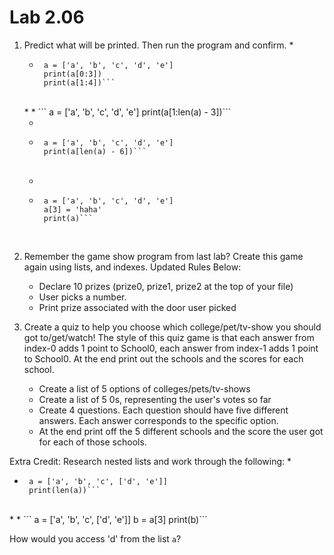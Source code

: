 # Lab 2.06

1. Predict what will be printed. Then run the program and confirm. 
    *  
    *  ```
        a = ['a', 'b', 'c', 'd', 'e']
        print(a[0:3])
        print(a[1:4])```
    <br>
    *  
    *  ```
        a = ['a', 'b', 'c', 'd', 'e']
        print(a[1:len(a) - 3])```
    <br>
    
    *  
    *  ```
        a = ['a', 'b', 'c', 'd', 'e']
        print(a[len(a) - 6])```
    <br>
    
    *  
    *  ```
        a = ['a', 'b', 'c', 'd', 'e']
        a[3] = 'haha'
        print(a)```
    <br> 
    

2. Remember the game show program from last lab? Create this game again using lists, and indexes. Updated Rules Below: 
    * Declare 10 prizes (prize0, prize1, prize2 at the top of your file)
    * User picks a number.
    * Print prize associated with the door user picked 

3. Create a quiz to help you choose which college/pet/tv-show you should got to/get/watch! The style of this quiz game is that each answer from index-0 adds 1 point to School0, each answer from index-1 adds 1 point to School0. At the end print out the schools and the scores for each school. 
    * Create a list of 5 options of colleges/pets/tv-shows
    * Create a list of 5 0s, representing the user's votes so far
    * Create 4 questions. Each question should have five different answers. Each answer corresponds to the specific option.
    * At the end print off the 5 different schools and the score the user got for each of those schools. 

Extra Credit: Research nested lists and work through the following: 
* 
*  ```
    a = ['a', 'b', 'c', ['d', 'e']]
    print(len(a))```
<br>
*
*  ```
    a = ['a', 'b', 'c', ['d', 'e']]
    b = a[3]
    print(b)```
<br>

How would you access 'd' from the list `a`? 